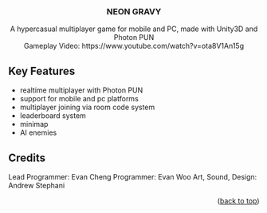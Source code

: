 <!-- PROJECT LOGO -->
<br />
<div align="center">
  
  <h3 align="center">NEON GRAVY</h3>

  <p align="center">
    A hypercasual multiplayer game for mobile and PC, made with Unity3D and Photon PUN
    <br />
    Gameplay Video: https://www.youtube.com/watch?v=ota8V1An15g
  </p>
</div>



<!-- ABOUT THE PROJECT -->
## Key Features
- realtime multiplayer with Photon PUN
- support for mobile and pc platforms
- multiplayer joining via room code system 
- leaderboard system
- minimap
- AI enemies

## Credits
Lead Programmer: Evan Cheng
Programmer: Evan Woo
Art, Sound, Design: Andrew Stephani

<p align="right">(<a href="#top">back to top</a>)</p>



